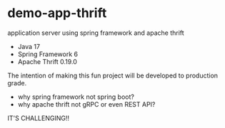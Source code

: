 # demo-app-thrift
application server using spring framework and apache thrift

- Java 17
- Spring Framework 6
- Apache Thrift 0.19.0

The intention of making this fun project will be developed to production grade.

- why spring framework not spring boot?
- why apache thrift not gRPC or even REST API?

IT'S CHALLENGING!!
